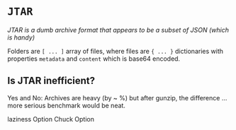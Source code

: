 <!-- cargo-sync-readme start -->

# `JTAR`

_JTAR is a dumb archive format that appears to be a subset of JSON (which is handy)_

<!-- cargo-sync-readme end -->


Folders are `[ ... ]` array of files, where files are ` { ... } ` dictionaries with properties `metadata` and `content` which is base64 encoded.

## Is JTAR inefficient?

Yes and No: Archives are heavy (by ~ %) but after gunzip, the difference … more serious benchmark would be neat.

laziness Option
Chuck Option
